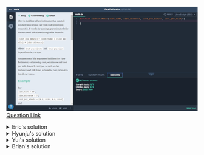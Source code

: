 ![(2019.11.16)fareEstimator](images/(2019.11.16)fareEstimator.jpg)
[Question Link](https://app.codesignal.com/company-challenges/uber/HNQwGHfKAoYsz9KX6)

<details>
<summary>Eric's solution</summary>
<p>

> ```js
> function fareEstimator(ride_time, ride_distance, cost_per_minute, cost_per_mile) {
>    let result = [];
>    for(let i=0; i<cost_per_minute.length; i++){
>        result.push(Number((ride_time * cost_per_minute[i] + ride_distance*cost_per_mile[i]).toFixed(2)));
>    }
>    return result;
>}
> ```
</p>
</details>

<details>
<summary>Hyunju's solution</summary>
<p>

> ```js
> function fareEstimator(ride_time, ride_distance, cost_per_minute, cost_per_mile) {
>    let output = [];
>    for(let i = 0; i < cost_per_minute.length; i++){
>        output.push((cost_per_minute[i]) * (ride_time) + (cost_per_mile[i]) * (ride_distance));
>    }
>    return output;
>}
> ```
</p>
</details>

<details>
<summary>Yui's solution</summary>
<p>
  
> ```js
>function fareEstimator(ride_time, ride_distance, cost_per_minute, cost_per_mile) {
>    let arr = [];
>    for(let i=0; i<cost_per_minute.length; i++) {
>        arr[i] = parseFloat((ride_time * cost_per_minute[i] + ride_distance * cost_per_mile[i]).toFixed(2));
>    }    
>    return arr;
>}
> ```
</p>
</details>

<details>
<summary>Brian's solution</summary>
<p>
```C#
double[] fareEstimator(int ride_time, int ride_distance, double[] cost_per_minute, double[] cost_per_mile) {
    int l = cost_per_minute.Length;
    double[] fare = new double[l];
    for (int i = 0; i < l; i++)
        fare[i] = Math.Round(cost_per_minute[i] * ride_time + cost_per_mile[i] * ride_distance, 2);
    return fare;
}
```
</p>
</detail>

